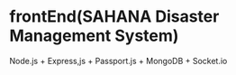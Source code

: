 # frontEnd(SAHANA Disaster Management System)
Node.js + Express,js + Passport.js + MongoDB + Socket.io
